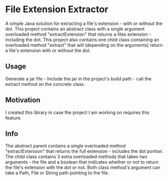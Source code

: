 # File Extension Extractor
A simple Java solution for extracting a file's extension - with or without the dot. This project contains an abstract class with a single argument overloaded method "extractExtension" that returns a files extension - including the dot. This project also contains one child class containing an overloaded method "extract" that will (depending on the arguments) return a file's extension with or without the dot.

<h2>Usage</h2>
Generate a jar file - Include the jar in the project's build path - call the extract method on the concrete class.

<h2>Motivation</h2>
I created this library in case the project I am working on requires this feature.

<h2>Info</h2>
The abstract parent contains a single overloaded method "extractExtension" that returns the full extension - includes the dot portion. The child class contains 3 extra overloaded methods that takes two arguments - the file and a boolean that indicates whether or not to return the file's extension with the dot or not. Both class method's argument can take a Path, File or String path pointing to the file.
